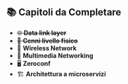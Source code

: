 ## 📚 Capitoli da Completare
- ~~🌐 **Data link layer**~~
- ~~🔌 **Cenni livello fisico**~~
- 📡 **Wireless Network**
- 🎥 **Multimedia Networking**
- 🖥️ **Zeroconf**
- 🏗️ **Architettura a microservizi**
